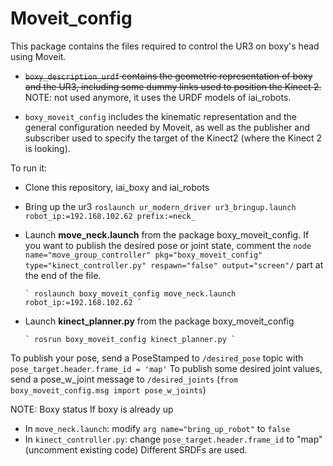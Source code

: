 # Moveit_config

This package contains the files required to control the UR3 on boxy's head using Moveit. 

- ~~`boxy_description_urdf` contains the geometric representation of boxy and the UR3, including some dummy links used to position the Kinect 2.~~ NOTE: not used anymore, it uses the URDF models of iai_robots.

- `boxy_moveit_config` includes the kinematic representation and the general configuration needed by Moveit, as well as the publisher and subscriber used to specify the target of the Kinect2 (where the Kinect 2 is looking).

To run it:
  - Clone this repository, iai_boxy and iai_robots
  - Bring up the ur3   `roslaunch ur_modern_driver ur3_bringup.launch  robot_ip:=192.168.102.62 prefix:=neck_`
  - Launch __move_neck.launch__ from the package boxy_moveit_config. If you want to publish the desired pose or joint state, comment the `node name="move_group_controller" pkg="boxy_moveit_config" type="kinect_controller.py" respawn="false" output="screen"/` part at the end of the file.
  
        ` roslaunch boxy_moveit_config move_neck.launch robot_ip:=192.168.102.62 `

  - Launch __kinect_planner.py__ from the package boxy_moveit_config
  
        ` rosrun boxy_moveit_config kinect_planner.py `

To publish your pose, send a PoseStamped to `/desired_pose` topic with `pose_target.header.frame_id = 'map'`
To publish some desired joint values, send a pose_w_joint message to `/desired_joints` (`from boxy_moveit_config.msg import pose_w_joints`)

NOTE: Boxy status 
If boxy is already up
  - In `move_neck.launch`: modify `arg name="bring_up_robot"` to `false`
  - In `kinect_controller.py`: change `pose_target.header.frame_id` to "map" (uncomment existing code)
  Different SRDFs are used. 


